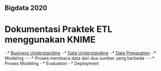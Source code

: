 ## Bigdata 2020

# Dokumentasi Praktek ETL menggunakan KNIME

⋅⋅* [Business Understanding]()
⋅⋅* [Data Understanding]()
⋅⋅* [Data Preparation]()
⋅⋅* Modeling
⋅⋅⋅⋅⋅* Proses membaca data dari dua sumber yang berbeda
⋅⋅⋅⋅⋅* Proses Modeling
⋅⋅* Evaluation
⋅⋅* Deployment



